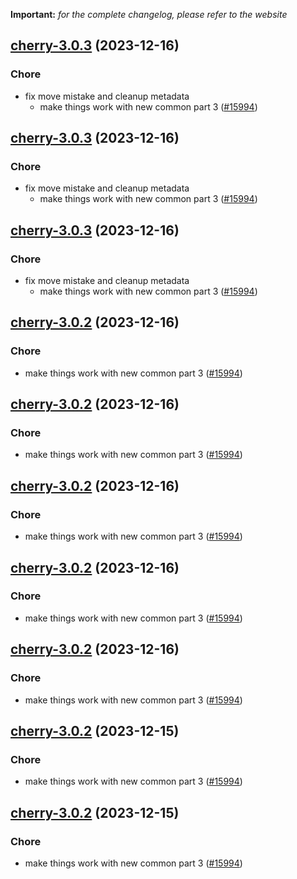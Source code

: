 **Important:**
*for the complete changelog, please refer to the website*




## [cherry-3.0.3](https://github.com/truecharts/charts/compare/cherry-2.0.12...cherry-3.0.3) (2023-12-16)

### Chore

- fix move mistake and cleanup metadata
  - make things work with new common part 3 ([#15994](https://github.com/truecharts/charts/issues/15994))
  
  


## [cherry-3.0.3](https://github.com/truecharts/charts/compare/cherry-2.0.12...cherry-3.0.3) (2023-12-16)

### Chore

- fix move mistake and cleanup metadata
  - make things work with new common part 3 ([#15994](https://github.com/truecharts/charts/issues/15994))
  
  


## [cherry-3.0.3](https://github.com/truecharts/charts/compare/cherry-2.0.12...cherry-3.0.3) (2023-12-16)

### Chore

- fix move mistake and cleanup metadata
  - make things work with new common part 3 ([#15994](https://github.com/truecharts/charts/issues/15994))
  
  


## [cherry-3.0.2](https://github.com/truecharts/charts/compare/cherry-2.0.12...cherry-3.0.2) (2023-12-16)

### Chore

- make things work with new common part 3 ([#15994](https://github.com/truecharts/charts/issues/15994))
  
  


## [cherry-3.0.2](https://github.com/truecharts/charts/compare/cherry-2.0.12...cherry-3.0.2) (2023-12-16)

### Chore

- make things work with new common part 3 ([#15994](https://github.com/truecharts/charts/issues/15994))
  
  


## [cherry-3.0.2](https://github.com/truecharts/charts/compare/cherry-2.0.12...cherry-3.0.2) (2023-12-16)

### Chore

- make things work with new common part 3 ([#15994](https://github.com/truecharts/charts/issues/15994))
  
  


## [cherry-3.0.2](https://github.com/truecharts/charts/compare/cherry-2.0.12...cherry-3.0.2) (2023-12-16)

### Chore

- make things work with new common part 3 ([#15994](https://github.com/truecharts/charts/issues/15994))
  
  


## [cherry-3.0.2](https://github.com/truecharts/charts/compare/cherry-2.0.12...cherry-3.0.2) (2023-12-16)

### Chore

- make things work with new common part 3 ([#15994](https://github.com/truecharts/charts/issues/15994))
  
  


## [cherry-3.0.2](https://github.com/truecharts/charts/compare/cherry-2.0.12...cherry-3.0.2) (2023-12-15)

### Chore

- make things work with new common part 3 ([#15994](https://github.com/truecharts/charts/issues/15994))
  
  


## [cherry-3.0.2](https://github.com/truecharts/charts/compare/cherry-2.0.12...cherry-3.0.2) (2023-12-15)

### Chore

- make things work with new common part 3 ([#15994](https://github.com/truecharts/charts/issues/15994))
  
  